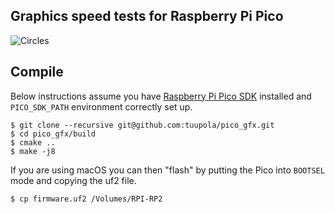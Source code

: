 ## Graphics speed tests for Raspberry Pi Pico

![Circles](https://appelsiini.net/img/2020/pod-draw-circle.png)


## Compile

Below instructions assume you have [Raspberry Pi Pico SDK](https://github.com/raspberrypi/pico-sdk) installed and `PICO_SDK_PATH` environment correctly set up.

```
$ git clone --recursive git@github.com:tuupola/pico_gfx.git
$ cd pico_gfx/build
$ cmake ..
$ make -j8
```

If you are using macOS you can then "flash" by putting the Pico into `BOOTSEL` mode and copying the uf2 file.

```
$ cp firmware.uf2 /Volumes/RPI-RP2
```

